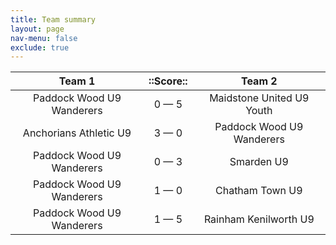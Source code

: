 ```yaml
---
title: Team summary
layout: page
nav-menu: false
exclude: true
---
```




|          Team 1           |  ::Score::  |          Team 2           |
|:-------------------------:|:-----------:|:-------------------------:|
| Paddock Wood U9 Wanderers | 0 &mdash; 5 | Maidstone United U9 Youth |
|  Anchorians Athletic U9   | 3 &mdash; 0 | Paddock Wood U9 Wanderers |
| Paddock Wood U9 Wanderers | 0 &mdash; 3 |        Smarden U9         |
| Paddock Wood U9 Wanderers | 1 &mdash; 0 |      Chatham Town U9      |
| Paddock Wood U9 Wanderers | 1 &mdash; 5 |   Rainham Kenilworth U9   |

 <br /><br /><br />